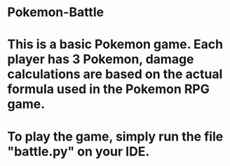 # Pokemon-Battle

# This is a basic Pokemon game. Each player has 3 Pokemon, damage calculations are based on the actual formula used in the Pokemon RPG game.
# To play the game, simply run the file "battle.py" on your IDE.
